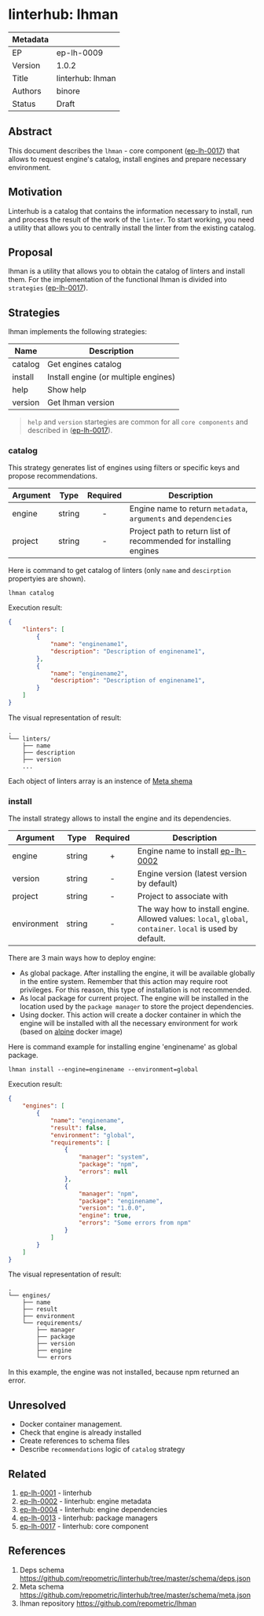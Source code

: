 # linterhub: lhman

| Metadata     |                                         |
| ------------ |-----------------------------------------|
| EP           | ep-lh-0009                              |
| Version      | 1.0.2                                   |
| Title        | linterhub: lhman                        |
| Authors      | binore                                  |
| Status       | Draft                                   |

## Abstract

This document describes the `lhman` - core component ([ep-lh-0017](#related)) that allows to request engine's catalog, install engines and prepare necessary environment.

## Motivation

Linterhub is a catalog that contains the information necessary to install, run and process the result of the work of the `linter`. To start working, you need a utility that allows you to centrally install the linter from the existing catalog.

## Proposal

lhman is a utility that allows you to obtain the catalog of linters and install them. For the implementation of the functional lhman is divided into `strategies` ([ep-lh-0017](#related)).

## Strategies

lhman implements the following strategies:

| Name         | Description                          |
| -            | -                                    |
| catalog      | Get engines catalog                  |
| install      | Install engine (or multiple engines) |
| help         | Show help                            |
| version      | Get lhman version                    |

> `help` and `version` startegies are common for all `core components` and described in ([ep-lh-0017](#related)).

### catalog

This strategy generates list of engines using filters or specific keys and propose recommendations.

| Argument    | Type     | Required | Description                                                                                                               |
| -           | :-:      | :-:      | -                                                                                                                         |
| engine      | string   | -        | Engine name to return `metadata`, `arguments` and `dependencies`                                                          |
| project     | string   | -        | Project path to return list of recommended for installing engines                                                         |

Here is command to get catalog of linters (only `name` and `descirption` propertyies are shown).

`lhman catalog`

Execution result:

```json
{
    "linters": [
        {
            "name": "enginename1",
            "description": "Description of enginename1",
        },
        {
            "name": "enginename2",
            "description": "Description of enginename1",
        }
    ]
}
```

The visual representation of result:

```
.
└── linters/
    ├── name
    ├── description
    ├── version
    ...
```

Each object of linters array is an instence of [Meta shema](#references)

### install

The install strategy allows to install the engine and its dependencies.

| Argument    | Type     | Required | Description |
| -           | :-:      | :-:      | -           |
| engine      | string   | +        | Engine name to install [ep-lh-0002](#related) |
| version     | string   | -        | Engine version (latest version by default) |
| project     | string   | -        | Project to associate with |
| environment | string   | -        | The way how to install engine. Allowed values: `local`, `global`, `container`. `local` is used by default. |

There are 3 main ways how to deploy engine:

* As global package. After installing the engine, it will be available globally in the entire system. Remember that this action may require root privileges. For this reason, this type of installation is not recommended.
* As local package for current project. The engine will be installed in the location used by the `package manager` to store the project dependencies.
* Using docker. This action will create a docker container in which the engine will be installed with all the necessary environment for work (based on [alpine](https://hub.docker.com/_/alpine/) docker image)

Here is command example for installing engine 'enginename' as global package.

`lhman install --engine=enginename --environment=global`

Execution result:

```json
{
    "engines": [
        {
            "name": "enginename",
            "result": false,
            "environment": "global",
            "requirements": [
                {
                    "manager": "system",
                    "package": "npm",
                    "errors": null
                },
                {
                    "manager": "npm",
                    "package": "enginename",
                    "version": "1.0.0",
                    "engine": true,
                    "errors": "Some errors from npm"
                }
            ]
        }
    ]
}
```

The visual representation of result:

```
.
└── engines/
    ├── name
    ├── result
    ├── environment
    └── requirements/
        ├── manager
        ├── package
        ├── version
        ├── engine
        └── errors
```

In this example, the engine was not installed, because npm returned an error.

## Unresolved

* Docker container management.
* Check that engine is already installed
* Create references to schema files
* Describe `recommendations` logic of `catalog` strategy

## Related

1. [ep-lh-0001](ep-lh-0001.md) - linterhub
2. [ep-lh-0002](ep-lh-0002.md) - linterhub: engine metadata
3. [ep-lh-0004](ep-lh-0004.md) - linterhub: engine dependencies
4. [ep-lh-0013](ep-lh-0013.md) - linterhub: package managers
5. [ep-lh-0017](ep-lh-0017.md) - linterhub: core component

## References

1. Deps schema <https://github.com/repometric/linterhub/tree/master/schema/deps.json>
2. Meta schema <https://github.com/repometric/linterhub/tree/master/schema/meta.json>
3. lhman repository <https://github.com/repometric/lhman>
